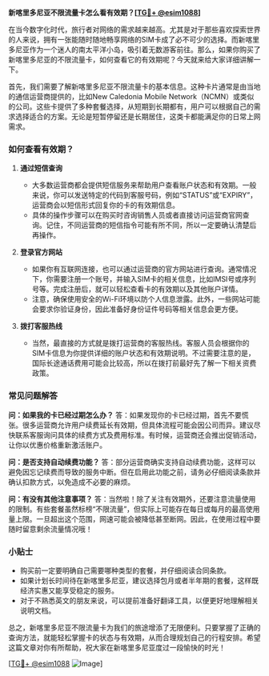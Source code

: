 **新喀里多尼亚不限流量卡怎么看有效期？[[TG💪+ @esim1088](https://t.me/s/esim1088)]**

在当今数字化时代，旅行者对网络的需求越来越高。尤其是对于那些喜欢探索世界的人来说，拥有一张能随时随地畅享网络的SIM卡成了必不可少的选择。而新喀里多尼亚作为一个迷人的南太平洋小岛，吸引着无数游客前往。那么，如果你购买了新喀里多尼亚的不限流量卡，如何查看它的有效期呢？今天就来给大家详细讲解一下。

首先，我们需要了解新喀里多尼亚不限流量卡的基本信息。这种卡片通常是由当地的通信运营商提供的，比如New Caledonia Mobile Network（NCMN）或类似的公司。这些卡提供了多种套餐选择，从短期到长期都有，用户可以根据自己的需求选择适合的方案。无论是短暂停留还是长期居住，这类卡都能满足你的日常上网需求。

### 如何查看有效期？

1. **通过短信查询**
   - 大多数运营商都会提供短信服务来帮助用户查看账户状态和有效期。一般来说，你可以发送特定的代码到客服号码，例如“STATUS”或“EXPIRY”，运营商会以短信形式回复你的卡的有效期信息。
   - 具体的操作步骤可以在购买时咨询销售人员或者直接访问运营商官网查询。记住，不同运营商的短信指令可能有所不同，所以一定要确认清楚后再操作。

2. **登录官方网站**
   - 如果你有互联网连接，也可以通过运营商的官方网站进行查询。通常情况下，你需要注册一个账号，并输入SIM卡的相关信息，比如IMSI号或序列号等。完成注册后，就可以轻松查看卡的有效期以及其他账户详情。
   - 注意，确保使用安全的Wi-Fi环境以防个人信息泄露。此外，一些网站可能会要求你验证身份，因此准备好身份证件号码等相关信息会更方便。

3. **拨打客服热线**
   - 当然，最直接的方式就是拨打运营商的客服热线。客服人员会根据你的SIM卡信息为你提供详细的账户状态和有效期说明。不过需要注意的是，国际长途通话费用可能会比较高，所以在拨打前最好先了解一下相关资费政策。

### 常见问题解答

**问：如果我的卡已经过期怎么办？**
答：如果发现你的卡已经过期，首先不要慌张。很多运营商允许用户续费延长有效期，但具体流程可能会因公司而异。建议尽快联系客服询问具体的续费方式及费用标准。有时候，运营商还会推出促销活动，让你以优惠价格重新激活账户。

**问：是否支持自动续费功能？**
答：部分运营商确实支持自动续费功能，这样可以避免因忘记续费而导致的服务中断。但在启用此功能之前，请务必仔细阅读条款并确认扣款方式，以免造成不必要的麻烦。

**问：有没有其他注意事项？**
答：当然啦！除了关注有效期外，还要注意流量使用的限制。有些套餐虽然标榜“不限流量”，但实际上可能存在每日或每月的最高使用量上限。一旦超出这个范围，网速可能会被降低甚至断网。因此，在使用过程中要随时留意剩余流量情况哦！

### 小贴士

- 购买前一定要明确自己需要哪种类型的套餐，并仔细阅读合同条款。
- 如果计划长时间待在新喀里多尼亚，建议选择包月或者半年期的套餐，这样既经济实惠又能享受稳定的服务。
- 对于不熟悉英文的朋友来说，可以提前准备好翻译工具，以便更好地理解相关说明文档。

总之，新喀里多尼亚不限流量卡为我们的旅途增添了无限便利。只要掌握了正确的查询方法，就能轻松掌握卡的状态与有效期，从而合理规划自己的行程安排。希望这篇文章对你有所帮助，祝大家在新喀里多尼亚度过一段愉快的时光！

[[TG💪+ @esim1088](https://t.me/s/esim1088) ![Image](https://i.postimg.cc/4NQfJmqS/Snipaste-2025-05-13-00-14-12.png)]